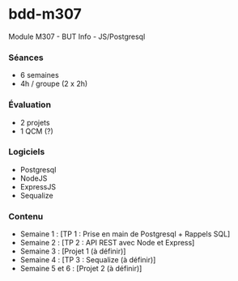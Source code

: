 # bdd-m307
Module M307 - BUT Info - JS/Postgresql

### Séances
- 6 semaines
- 4h / groupe (2 x 2h)

### Évaluation
- 2 projets
- 1 QCM (?)

### Logiciels
- Postgresql
- NodeJS
- ExpressJS
- Sequalize

### Contenu
- Semaine 1 : [TP 1 : Prise en main de Postgresql + Rappels SQL]
- Semaine 2 : [TP 2 : API REST avec Node et Express]
- Semaine 3 : [Projet 1 (à définir)] 
- Semaine 4 : [TP 3 : Sequalize (à définir)]
- Semaine 5 et 6 : [Projet 2 (à définir)]

